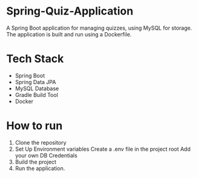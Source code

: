 # Spring-Quiz-Application
A Spring Boot application for managing quizzes, using MySQL for storage. The application is built and run using a Dockerfile.

# Tech Stack
- Spring Boot
- Spring Data JPA
- MySQL Database
- Gradle Build Tool
- Docker

# How to run
1. Clone the repository
2. Set Up Environment variables
   Create a .env file in the project root
   Add your own DB Credentials
3. Build the project
4. Run the application.
   
